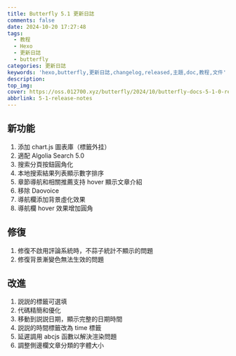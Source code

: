 ```yaml
---
title: Butterfly 5.1 更新日誌
comments: false
date: 2024-10-20 17:27:48
tags:
  - 教程
  - Hexo
  - 更新日誌
  - butterfly
categories: 更新日誌
keywords: 'hexo,butterfly,更新日誌,changelog,released,主題,doc,教程,文件'
description:
top_img:
cover: https://oss.012700.xyz/butterfly/2024/10/butterfly-docs-5-1-0-release-note.png
abbrlink: 5-1-release-notes
---
```


## 新功能

1. 添加 chart.js 圖表庫（標籤外挂）
2. 適配 Algolia Search 5.0
3. 搜索分頁按鈕圓角化
4. 本地搜索結果列表顯示數字排序
5. 章節導航和相關推薦支持 hover 顯示文章介紹
6. 移除 Daovoice
7. 導航欄添加背景虛化效果
8. 導航欄 hover 效果增加圓角

## 修復

1. 修復不啟用評論系統時，不蒜子統計不顯示的問題
2. 修復背景漸變色無法生效的問題

## 改進

1. 説説的標籤可選填
2. 代碼精簡和優化
3. 移動到説説日期，顯示完整的日期時間
4. 説説的時間標籤改為 time 標籤
5. 延遲調用 abcjs 函數以解決渲染問題
6. 調整側邊欄文章分類的字體大小
